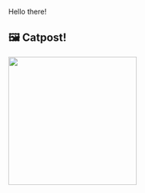 Hello there!



## 🖼️ Catpost!

<sub>
    <img src="https://cdn2.thecatapi.com/images/MTgyODc3NQ.jpg" height="256">
</sub>

